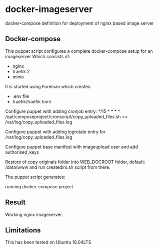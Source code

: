 docker-imageserver
=====================
docker-compose definition for deployment of nginx based image server


Docker-compose
--------------

This puppet script configures a complete docker-compose setup for an imageserver Which
consists of:

 - nginx
 - traefik 2
 - minio

It is started using Foreman which creates:

 - .env file
 - traefik/traefik.toml

Configure puppet with adding cronjob entry:
*/15 * * * * /opt/composeproject/cronscript/copy_uploaded_files.sh >> /var/log/copy_uploaded_files.log

Configure puppet with adding logrotate entry for /var/log/copy_uploaded_files.log

Configure puppet base manifest with imageupload user and add authorised_keys 

Restore of copy originals folder into WEB_DOCROOT folder, default: /data/www and run createdirs.sh script from there. 

The puppet script generates:

running docker-compose project

Result
------
Working nginx imageserver. 

Limitations
-----------
This has been tested on Ubuntu 18.04LTS 
